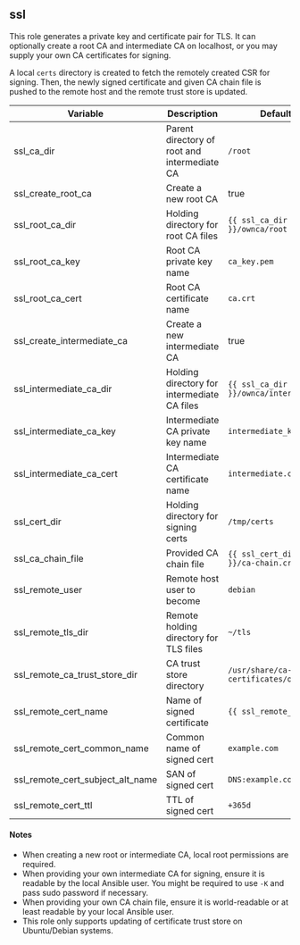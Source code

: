 ## ssl

This role generates a private key and certificate pair for TLS. It can optionally create
a root CA and intermediate CA on localhost, or you may supply your own CA certificates
for signing.

A local `certs` directory is created to fetch the remotely created CSR for signing.
Then, the newly signed certificate and given CA chain file is pushed to the remote host
and the remote trust store is updated.

| Variable | Description | Default |
| -------- | ----------- | ------- |
| ssl_ca_dir | Parent directory of root and intermediate CA | `/root` |
| ssl_create_root_ca | Create a new root CA | true |
| ssl_root_ca_dir | Holding directory for root CA files | `{{ ssl_ca_dir }}/ownca/root` |
| ssl_root_ca_key | Root CA private key name | `ca_key.pem` |
| ssl_root_ca_cert | Root CA certificate name | `ca.crt` |
| ssl_create_intermediate_ca | Create a new intermediate CA | true |
| ssl_intermediate_ca_dir | Holding directory for intermediate CA files | `{{ ssl_ca_dir }}/ownca/intermediate` |
| ssl_intermediate_ca_key | Intermediate CA private key name | `intermediate_key.pem` |
| ssl_intermediate_ca_cert | Intermediate CA certificate name | `intermediate.crt` |
| ssl_cert_dir | Holding directory for signing certs | `/tmp/certs` |
| ssl_ca_chain_file | Provided CA chain file | `{{ ssl_cert_dir }}/ca-chain.crt` |
| ssl_remote_user | Remote host user to become | `debian` |
| ssl_remote_tls_dir | Remote holding directory for TLS files | `~/tls` |
| ssl_remote_ca_trust_store_dir | CA trust store directory | `/usr/share/ca-certificates/ownca` |
| ssl_remote_cert_name | Name of signed certificate | `{{ ssl_remote_user }}` |
| ssl_remote_cert_common_name | Common name of signed cert | `example.com` |
| ssl_remote_cert_subject_alt_name | SAN of signed cert | `DNS:example.com` |
| ssl_remote_cert_ttl | TTL of signed cert | `+365d` |

#### Notes

- When creating a new root or intermediate CA, local root permissions are required.
- When providing your own intermediate CA for signing, ensure it is readable by the
	local Ansible user. You might be required to use `-K` and pass sudo password if necessary.
- When providing your own CA chain file, ensure it is world-readable or at least
	readable by your local Ansible user.
- This role only supports updating of certificate trust store on Ubuntu/Debian systems.
